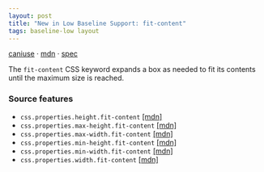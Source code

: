 ```yaml
---
layout: post
title: "New in Low Baseline Support: fit-content"
tags: baseline-low layout
---
```


[caniuse](https://caniuse.com/?search=fit-content) · [mdn](https://developer.mozilla.org/en-US/search?q=fit-content) · [spec](https://drafts.csswg.org/css-sizing-4/#valdef-width-fit-content)

The `fit-content` CSS keyword expands a box as needed to fit its contents until the maximum size is reached.

### Source features

- ``css.properties.height.fit-content`` [[mdn]](https://developer.mozilla.org/en-US/search?q=css.properties.height.fit-content)
- ``css.properties.max-height.fit-content`` [[mdn]](https://developer.mozilla.org/en-US/search?q=css.properties.max-height.fit-content)
- ``css.properties.max-width.fit-content`` [[mdn]](https://developer.mozilla.org/en-US/search?q=css.properties.max-width.fit-content)
- ``css.properties.min-height.fit-content`` [[mdn]](https://developer.mozilla.org/en-US/search?q=css.properties.min-height.fit-content)
- ``css.properties.min-width.fit-content`` [[mdn]](https://developer.mozilla.org/en-US/search?q=css.properties.min-width.fit-content)
- ``css.properties.width.fit-content`` [[mdn]](https://developer.mozilla.org/en-US/search?q=css.properties.width.fit-content)
